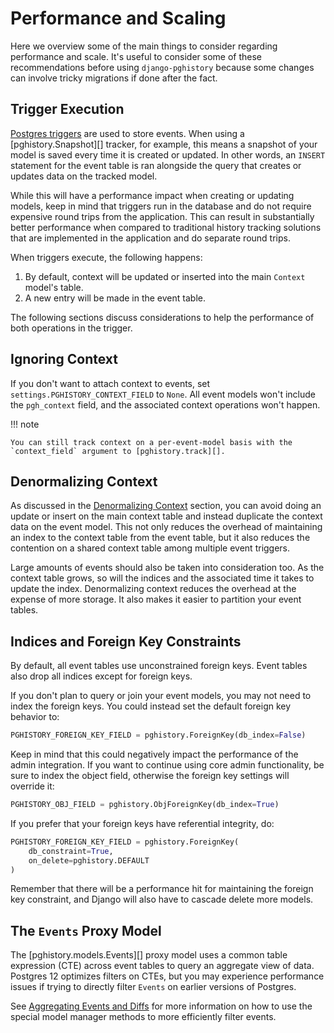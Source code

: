 # Performance and Scaling

Here we overview some of the main things to consider regarding performance and scale. It's useful to consider some of these recommendations before using `django-pghistory` because some changes can involve tricky migrations if done after the fact.

## Trigger Execution

[Postgres triggers](https://www.postgresql.org/docs/current/sql-createtrigger.html) are used to store events. When using a [pghistory.Snapshot][] tracker, for example, this means a snapshot of your model is saved every time it is created or updated. In other words, an `INSERT` statement for the event table is ran alongside the query that creates or updates data on the tracked model.

While this will have a performance impact when creating or updating models, keep in mind that triggers run in the database and do not require expensive round trips from the application. This can result in substantially better performance when compared to traditional history tracking solutions that are implemented in the application and do separate round trips.

When triggers execute, the following happens:

1. By default, context will be updated or inserted into the main `Context` model's table.
2. A new entry will be made in the event table.

The following sections discuss considerations to help the performance of both operations in the trigger.

## Ignoring Context

If you don't want to attach context to events, set `settings.PGHISTORY_CONTEXT_FIELD` to `None`. All event models won't include the `pgh_context` field, and the associated context operations won't happen.

!!! note

    You can still track context on a per-event-model basis with the `context_field` argument to [pghistory.track][].

## Denormalizing Context

As discussed in the [Denormalizing Context](event_models.md#denormalizing_context) section, you can avoid doing an update or insert on the main context table and instead duplicate the context data on the event model. This not only reduces the overhead of maintaining an index to the context table from the event table, but it also reduces the contention on a shared context table among multiple event triggers.

Large amounts of events should also be taken into consideration too. As the context table grows, so will the indices and the associated time it takes to update the index. Denormalizing context reduces the overhead at the expense of more storage. It also makes it easier to partition your event tables.

## Indices and Foreign Key Constraints

By default, all event tables use unconstrained foreign keys. Event tables also drop all indices except for foreign keys.

If you don't plan to query or join your event models, you may not need to index the foreign keys. You could instead set the default foreign key behavior to:

```python
PGHISTORY_FOREIGN_KEY_FIELD = pghistory.ForeignKey(db_index=False)
```

Keep in mind that this could negatively impact the performance of the admin integration. If you want to continue using core admin functionality, be sure to index the object field, otherwise the foreign key settings will override it:

```python
PGHISTORY_OBJ_FIELD = pghistory.ObjForeignKey(db_index=True)
```

If you prefer that your foreign keys have referential integrity, do:

```python
PGHISTORY_FOREIGN_KEY_FIELD = pghistory.ForeignKey(
    db_constraint=True,
    on_delete=pghistory.DEFAULT
)
```

Remember that there will be a performance hit for maintaining the foreign key constraint, and Django will also have to cascade delete more models.

## The `Events` Proxy Model

The [pghistory.models.Events][] proxy model uses a common table expression (CTE) across event tables to query an aggregate view of data. Postgres 12 optimizes filters on CTEs, but you may experience performance issues if trying to directly filter `Events` on earlier versions of Postgres.

See [Aggregating Events and Diffs](aggregating_events.md) for more information on how to use the special model manager methods to more efficiently filter events.
